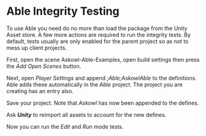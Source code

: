 # Able Integrity Testing

To use Able you need do no more than load the package from the Unity Asset store. A few more actions are required to run the integrity tests. By default, tests usually are only enabled for the parent project so as not to mess up client projects.

First, open the scene Askowl-Able-Examples, open build settings then press the *Add Open Scenes* button.

Next, open *Player Settings* and append *;Able;AskowlAble* to the definitions. Able adds these automatically in the *Able* project. The project you are creating has an entry also.

Save your project. Note that *Askowl* has now been appended to the defines.

Ask ***Unity*** to reimport all assets to account for the new defines.

Now you can run the *Edit* and *Run* mode tests.
